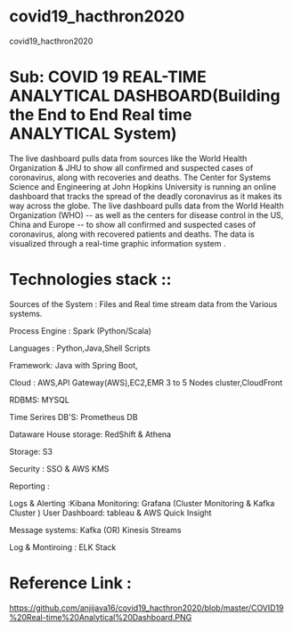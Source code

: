 # covid19_hacthron2020
covid19_hacthron2020

# Sub: COVID 19 REAL-TIME ANALYTICAL DASHBOARD(Building the End to End Real time ANALYTICAL System)

 The live dashboard​ pulls data from sources like the World Health Organization & JHU to show all confirmed and suspected cases of coronavirus, along with recoveries and deaths.
The Center for Systems Science and Engineering at John Hopkins University is running an online dashboard that tracks the spread of the deadly coronavirus as it makes its way across the globe. The live dashboard pulls data from the World Health Organization (WHO) -- as well as the centers for disease control in the US, China and Europe -- to show all confirmed and suspected cases of coronavirus, along with recovered patients and deaths. The data is visualized through a real-time graphic information system .


# Technologies stack ::

Sources of the System : Files and Real time stream data from the Various systems.

Process Engine : Spark (Python/Scala)

Languages : Python,Java,Shell Scripts

Framework: Java with Spring Boot,


Cloud : AWS,API Gateway(AWS),EC2,EMR 3 to 5 Nodes cluster,CloudFront 

RDBMS: MYSQL

Time Serires DB'S: Prometheus DB

Dataware House storage: RedShift & Athena 

Storage: S3

Security : SSO & AWS KMS 

Reporting : 
   
   Logs & Alerting :Kibana
   Monitoring: Grafana (Cluster Monitoring & Kafka Cluster )
   User Dashboard: tableau & AWS Quick Insight
   
Message systems: Kafka (OR) Kinesis Streams


Log & Montiroing : ELK Stack 


# Reference Link :
https://github.com/anjijava16/covid19_hacthron2020/blob/master/COVID19%20Real-time%20Analytical%20Dashboard.PNG

   


